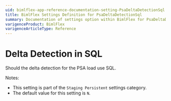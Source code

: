 ```yaml
---
uid: bimlflex-app-reference-documentation-setting-PsaDeltaDetectionSql
title: BimlFlex Settings Definition for PsaDeltaDetectionSql
summary: Documentation of settings option within BimlFlex for PsaDeltaDetectionSql
varigenceProduct: BimlFlex
varigenceArticleType: Reference
---
```


# Delta Detection in SQL

Should the delta detection for the PSA load use SQL.

Notes:
* This setting is part of the `Staging Persistent` settings category.
* The default value for this setting is `N`.
